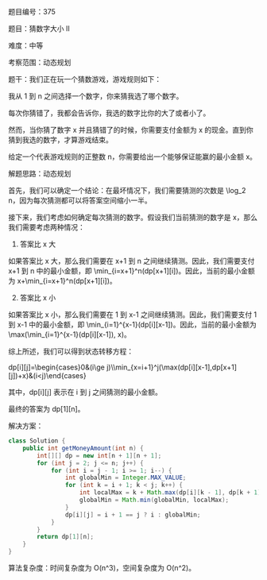 题目编号：375

题目：猜数字大小 II

难度：中等

考察范围：动态规划

题干：我们正在玩一个猜数游戏，游戏规则如下：

我从 1 到 n 之间选择一个数字，你来猜我选了哪个数字。

每次你猜错了，我都会告诉你，我选的数字比你的大了或者小了。

然而，当你猜了数字 x 并且猜错了的时候，你需要支付金额为 x 的现金。直到你猜到我选的数字，才算游戏结束。

给定一个代表游戏规则的正整数 n，你需要给出一个能够保证能赢的最小金额 x。

解题思路：动态规划

首先，我们可以确定一个结论：在最坏情况下，我们需要猜测的次数是 \log_2 n，因为每次猜测都可以将答案空间缩小一半。

接下来，我们考虑如何确定每次猜测的数字。假设我们当前猜测的数字是 x，那么我们需要考虑两种情况：

1. 答案比 x 大

如果答案比 x 大，那么我们需要在 x+1 到 n 之间继续猜测。因此，我们需要支付 x+1 到 n 中的最小金额，即 \min_{i=x+1}^n(dp[x+1][i])。因此，当前的最小金额为 x+\min_{i=x+1}^n(dp[x+1][i])。

2. 答案比 x 小

如果答案比 x 小，那么我们需要在 1 到 x-1 之间继续猜测。因此，我们需要支付 1 到 x-1 中的最小金额，即 \min_{i=1}^{x-1}(dp[i][x-1])。因此，当前的最小金额为 \max(\min_{i=1}^{x-1}(dp[i][x-1]), x)。

综上所述，我们可以得到状态转移方程：

dp[i][j]=\begin{cases}0&(i\ge j)\\\min_{x=i+1}^j(\max(dp[i][x-1],dp[x+1][j])+x)&(i<j)\end{cases}

其中，dp[i][j] 表示在 i 到 j 之间猜测的最小金额。

最终的答案为 dp[1][n]。

解决方案：

```java
class Solution {
    public int getMoneyAmount(int n) {
        int[][] dp = new int[n + 1][n + 1];
        for (int j = 2; j <= n; j++) {
            for (int i = j - 1; i >= 1; i--) {
                int globalMin = Integer.MAX_VALUE;
                for (int k = i + 1; k < j; k++) {
                    int localMax = k + Math.max(dp[i][k - 1], dp[k + 1][j]);
                    globalMin = Math.min(globalMin, localMax);
                }
                dp[i][j] = i + 1 == j ? i : globalMin;
            }
        }
        return dp[1][n];
    }
}
```

算法复杂度：时间复杂度为 O(n^3)，空间复杂度为 O(n^2)。